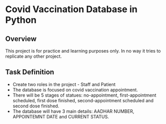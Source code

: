 # Covid Vaccination Database in Python

## Overview
This project is for practice and learning purposes only. In no way it tries to replicate any other project.

## Task Definition
- Create two roles in the project - Staff and Patient
- The database is focused on covid vaccination appointment.
- There will be 5 stages of statues: no-appointment, first-appointment scheduled, first dose finished, second-appointment scheduled and second dose finished.
- The database will have 3 main details: AADHAR NUMBER, APPOINTEMNT DATE and CURRENT STATUS.
